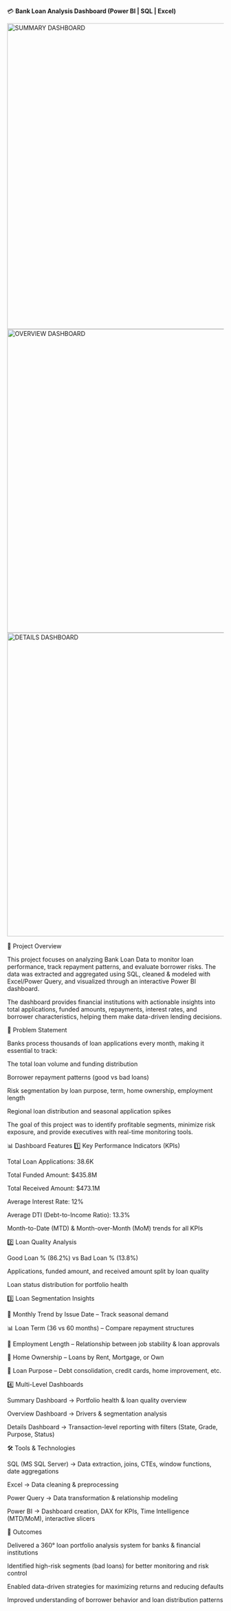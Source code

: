 💳 **Bank Loan Analysis Dashboard (Power BI | SQL | Excel)**


<img width="1260" height="711" alt="SUMMARY DASHBOARD" src="https://github.com/user-attachments/assets/e914b6b7-6498-4cd5-8e14-e3b413f353dd" />
<img width="1264" height="706" alt="OVERVIEW DASHBOARD" src="https://github.com/user-attachments/assets/0335259f-703b-4726-82ce-07d52ca92917" />
<img width="1260" height="706" alt="DETAILS DASHBOARD" src="https://github.com/user-attachments/assets/feb43e70-83ee-44d3-81dd-715b03707cf0" />


📌 Project Overview

This project focuses on analyzing Bank Loan Data to monitor loan performance, track repayment patterns, and evaluate borrower risks. The data was extracted and aggregated using SQL, cleaned & modeled with Excel/Power Query, and visualized through an interactive Power BI dashboard.

The dashboard provides financial institutions with actionable insights into total applications, funded amounts, repayments, interest rates, and borrower characteristics, helping them make data-driven lending decisions.

🔎 Problem Statement

Banks process thousands of loan applications every month, making it essential to track:

The total loan volume and funding distribution

Borrower repayment patterns (good vs bad loans)

Risk segmentation by loan purpose, term, home ownership, employment length

Regional loan distribution and seasonal application spikes

The goal of this project was to identify profitable segments, minimize risk exposure, and provide executives with real-time monitoring tools.

📊 Dashboard Features
1️⃣ Key Performance Indicators (KPIs)

Total Loan Applications: 38.6K

Total Funded Amount: $435.8M

Total Received Amount: $473.1M

Average Interest Rate: 12%

Average DTI (Debt-to-Income Ratio): 13.3%

Month-to-Date (MTD) & Month-over-Month (MoM) trends for all KPIs

2️⃣ Loan Quality Analysis

Good Loan % (86.2%) vs Bad Loan % (13.8%)

Applications, funded amount, and received amount split by loan quality

Loan status distribution for portfolio health

3️⃣ Loan Segmentation Insights

📅 Monthly Trend by Issue Date – Track seasonal demand

📊 Loan Term (36 vs 60 months) – Compare repayment structures

👔 Employment Length – Relationship between job stability & loan approvals

🏡 Home Ownership – Loans by Rent, Mortgage, or Own

🎯 Loan Purpose – Debt consolidation, credit cards, home improvement, etc.

4️⃣ Multi-Level Dashboards

Summary Dashboard → Portfolio health & loan quality overview

Overview Dashboard → Drivers & segmentation analysis

Details Dashboard → Transaction-level reporting with filters (State, Grade, Purpose, Status)

🛠️ Tools & Technologies

SQL (MS SQL Server) → Data extraction, joins, CTEs, window functions, date aggregations

Excel → Data cleaning & preprocessing

Power Query → Data transformation & relationship modeling

Power BI → Dashboard creation, DAX for KPIs, Time Intelligence (MTD/MoM), interactive slicers

🚀 Outcomes

Delivered a 360° loan portfolio analysis system for banks & financial institutions

Identified high-risk segments (bad loans) for better monitoring and risk control

Enabled data-driven strategies for maximizing returns and reducing defaults

Improved understanding of borrower behavior and loan distribution patterns
